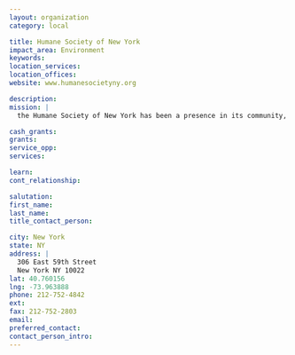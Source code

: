 ```yaml
---
layout: organization
category: local

title: Humane Society of New York
impact_area: Environment
keywords: 
location_services: 
location_offices: 
website: www.humanesocietyny.org

description: 
mission: |
  the Humane Society of New York has been a presence in its community, reaching out to city animals when illness, injury or homelessness strikes. Today its hospital, spay/neuter program and adoption center help 29,000 dogs and cats annually, and their numbers continue to grow. The cost of caring is high and, for the Society, help is made possible entirely by its own fund raising efforts, including the charitable gifts of people who value, and choose to support its mission.

cash_grants: 
grants: 
service_opp: 
services: 

learn: 
cont_relationship: 

salutation: 
first_name: 
last_name: 
title_contact_person: 

city: New York
state: NY
address: |
  306 East 59th Street     
  New York NY 10022
lat: 40.760156
lng: -73.963888
phone: 212-752-4842
ext: 
fax: 212-752-2803
email: 
preferred_contact: 
contact_person_intro: 
---
```

